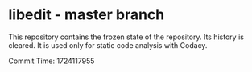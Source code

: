 # libedit - master branch

This repository contains the frozen state of the repository.
Its history is cleared. It is used only for static code
analysis with Codacy.

Commit Time: 1724117955